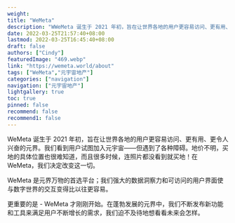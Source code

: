 ```yaml
---
weight: 
title: "WeMeta"
description: "WWeMeta 诞生于 2021 年初，旨在让世界各地的用户更容易访问、更有用、更令人兴奋的元界。 "
date: 2022-03-25T21:57:40+08:00
lastmod: 2022-03-25T16:45:40+08:00
draft: false
authors: ["Cindy"]
featuredImage: "469.webp"
link: "https://wemeta.world/about"
tags: ["WeMeta","元宇宙地产"]
categories: ["navigation"]
navigation: ["元宇宙地产"]
lightgallery: true
toc: true
pinned: false
recommend: false
recommend1: false
---
```

WeMeta 诞生于 2021 年初，旨在让世界各地的用户更容易访问、更有用、更令人兴奋的元界。我们看到用户试图加入元宇宙——但遇到了各种障碍。地价不明，买地的具体位置也很难知道，而且很多时候，连照片都没看到就买地！在 WeMeta，我们决定改变这一切。

WeMeta 是元界万物的首选平台；我们强大的数据洞察力和可访问的用户界面使与数字世界的交互变得比以往更容易。

更重要的是 - WeMeta 才刚刚开始。在蓬勃发展的元界中，我们不断发布新功能和工具来满足用户不断增长的需求，我们迫不及待地想看看未来会怎样。